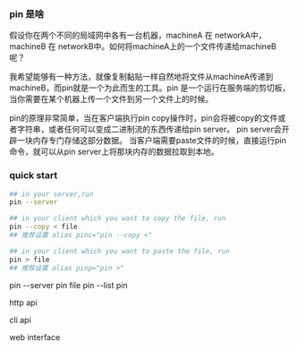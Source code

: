 ### pin 是啥

假设你在两个不同的局域网中各有一台机器，machineA 在 networkA中，machineB 在 networkB中。如何将machineA上的一个文件传递给machineB呢？

我希望能够有一种方法，就像复制黏贴一样自然地将文件从machineA传递到machineB，而pin就是一个为此而生的工具。pin 是一个运行在服务端的剪切板，当你需要在某个机器上传一个文件到另一个文件上的时候。

pin的原理非常简单，当在客户端执行pin copy操作时，pin会将被copy的文件或者字符串，或者任何可以变成二进制流的东西传递给pin server。
pin server会开辟一块内存专门存储这部分数据。
当客户端需要paste文件的时候，直接运行pin命令，就可以从pin server上将那块内存的数据拉取到本地。



### quick start



```sh
## in your server,run
pin --server

## in your client which you want to copy the file, run
pin --copy < file
## 推荐设置 alias pinc="pin --copy <"

## in your client which you want to paste the file, run
pin > file
## 推荐设置 alias pinp="pin >"
```

pin --server
pin file
pin --list
pin

http api

cli api

web interface
